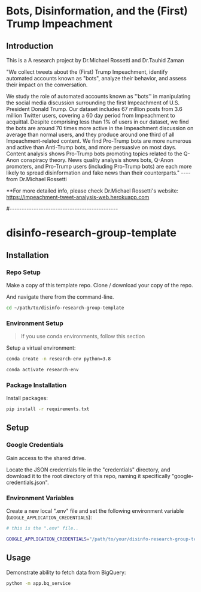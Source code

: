 # Bots, Disinformation, and the (First) Trump Impeachment

## Introduction
This is a A research project by Dr.Michael Rossetti and Dr.Tauhid Zaman

"We collect tweets about the (First) Trump Impeachment, identify automated accounts known as "bots", analyze their behavior, and assess their impact on the conversation.

We study the role of automated accounts known as ''bots'' in manipulating the social media discussion surrounding the first Impeachment of U.S. President Donald Trump. Our dataset includes 67 million posts from 3.6 million Twitter users, covering a 60 day period from Impeachment to acquittal. Despite comprising less than 1% of users in our dataset, we find the bots are around 70 times more active in the Impeachment discussion on average than normal users, and they produce around one third of all Impeachment-related content. We find Pro-Trump bots are more numerous and active than Anti-Trump bots, and more persuasive on most days. Content analysis shows Pro-Trump bots promoting topics related to the Q-Anon conspiracy theory. News quality analysis shows bots, Q-Anon promoters, and Pro-Trump users (including Pro-Trump bots) are each more likely to spread disinformation and fake news than their counterparts."  ---- from Dr.Michael Rossetti

**For more detailed info, please check Dr.Michael Rossetti's website: https://impeachment-tweet-analysis-web.herokuapp.com





#---------------------------------------------


# disinfo-research-group-template


## Installation

### Repo Setup

Make a copy of this template repo. Clone / download your copy of the repo.

And navigate there from the command-line.

```sh
cd ~/path/to/disinfo-research-group-template
```

### Environment Setup

> If you use conda environments, follow this section


Setup a virtual environment:

```sh
conda create -n research-env python=3.8
```

```sh
conda activate research-env
```

### Package Installation

Install packages:

```sh
pip install -r requirements.txt
```


## Setup

### Google Credentials

Gain access to the shared drive.

Locate the JSON credentials file in the "credentials" directory, and download it to the root directory of this repo, naming it specifically "google-credentials.json".

### Environment Variables

Create a new local ".env" file and set the following environment variable (`GOOGLE_APPLICATION_CREDENTIALS`):

```sh
# this is the ".env" file..

GOOGLE_APPLICATION_CREDENTIALS="/path/to/your/disinfo-research-group-template/google-credentials.json"
```

## Usage


Demonstrate ability to fetch data from BigQuery:

```sh
python -m app.bq_service
```
